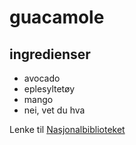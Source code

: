 # guacamole
## ingredienser
- avocado
- eplesyltetøy
- mango
- nei, vet du hva

Lenke til [Nasjonalbiblioteket](https://www.nb.no)
